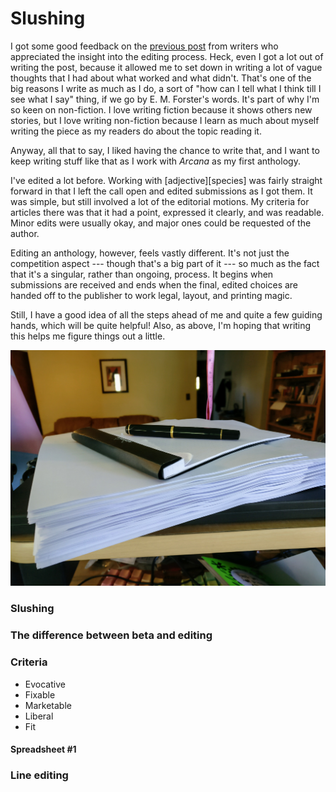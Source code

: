 # Slushing

I got some good feedback on the [previous post](/posts/writing/2017/04/01/lessons-from-arcana) from writers who appreciated the insight into the editing process. Heck, even I got a lot out of writing the post, because it allowed me to set down in writing a lot of vague thoughts that I had about what worked and what didn't. That's one of the big reasons I write as much as I do, a sort of "how can I tell what I think till I see what I say" thing, if we go by E. M. Forster's words. It's part of why I'm so keen on non-fiction. I love writing fiction because it shows others new stories, but I love writing non-fiction because I learn as much about myself writing the piece as my readers do about the topic reading it.

Anyway, all that to say, I liked having the chance to write that, and I want to keep writing stuff like that as I work with *Arcana* as my first anthology.

I've edited a lot before. Working with \[adjective\]\[species\] was fairly straight forward in that I left the call open and edited submissions as I got them. It was simple, but still involved a lot of the editorial motions. My criteria for articles there was that it had a point, expressed it clearly, and was readable. Minor edits were usually okay, and major ones could be requested of the author.

Editing an anthology, however, feels vastly different. It's not just the competition aspect --- though that's a big part of it --- so much as the fact that it's a singular, rather than ongoing, process. It begins when submissions are received and ends when the final, edited choices are handed off to the publisher to work legal, layout, and printing magic.

Still, I have a good idea of all the steps ahead of me and quite a few guiding hands, which will be quite helpful! Also, as above, I'm hoping that writing this helps me figure things out a little.

![The slush pile](/assets/writing/arcana-print.jpg)

### Slushing

### The difference between beta and editing

### Criteria

* Evocative
* Fixable
* Marketable
* Liberal
* Fit

#### Spreadsheet #1

### Line editing
